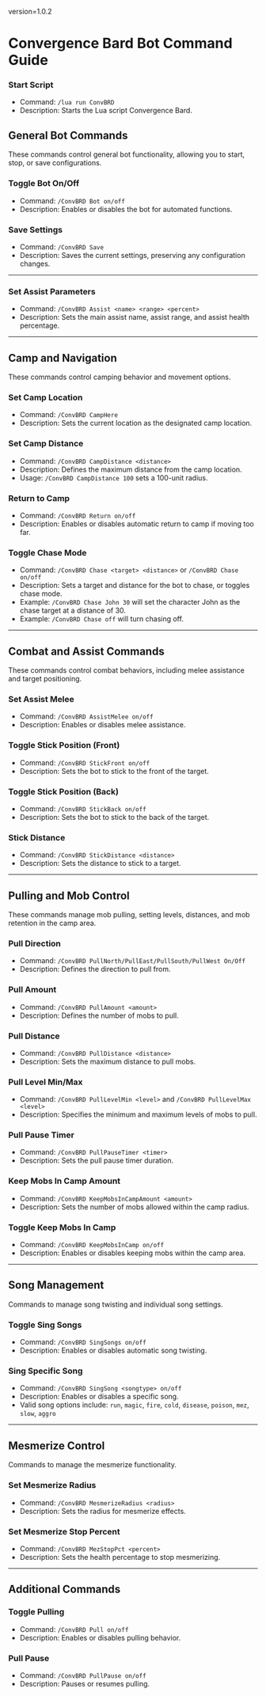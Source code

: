 version=1.0.2

# Convergence Bard Bot Command Guide

### Start Script
- Command: `/lua run ConvBRD`
- Description: Starts the Lua script Convergence Bard.

## General Bot Commands
These commands control general bot functionality, allowing you to start, stop, or save configurations.

### Toggle Bot On/Off
- Command: `/ConvBRD Bot on/off`
- Description: Enables or disables the bot for automated functions.

### Save Settings
- Command: `/ConvBRD Save`
- Description: Saves the current settings, preserving any configuration changes.

---

### Set Assist Parameters
- Command: `/ConvBRD Assist <name> <range> <percent>`
- Description: Sets the main assist name, assist range, and assist health percentage.

---

## Camp and Navigation
These commands control camping behavior and movement options.

### Set Camp Location
- Command: `/ConvBRD CampHere`
- Description: Sets the current location as the designated camp location.

### Set Camp Distance
- Command: `/ConvBRD CampDistance <distance>`
- Description: Defines the maximum distance from the camp location.
- Usage: `/ConvBRD CampDistance 100` sets a 100-unit radius.

### Return to Camp
- Command: `/ConvBRD Return on/off`
- Description: Enables or disables automatic return to camp if moving too far.

### Toggle Chase Mode
- Command: `/ConvBRD Chase <target> <distance>` or `/ConvBRD Chase on/off`
- Description: Sets a target and distance for the bot to chase, or toggles chase mode.
- Example: `/ConvBRD Chase John 30` will set the character John as the chase target at a distance of 30.
- Example: `/ConvBRD Chase off` will turn chasing off.

---

## Combat and Assist Commands
These commands control combat behaviors, including melee assistance and target positioning.

### Set Assist Melee
- Command: `/ConvBRD AssistMelee on/off`
- Description: Enables or disables melee assistance.

### Toggle Stick Position (Front)
- Command: `/ConvBRD StickFront on/off`
- Description: Sets the bot to stick to the front of the target.

### Toggle Stick Position (Back)
- Command: `/ConvBRD StickBack on/off`
- Description: Sets the bot to stick to the back of the target.

### Stick Distance
- Command: `/ConvBRD StickDistance <distance>`
- Description: Sets the distance to stick to a target.

---

## Pulling and Mob Control
These commands manage mob pulling, setting levels, distances, and mob retention in the camp area.

### Pull Direction
- Command: `/ConvBRD PullNorth/PullEast/PullSouth/PullWest On/Off`
- Description: Defines the direction to pull from.

### Pull Amount
- Command: `/ConvBRD PullAmount <amount>`
- Description: Defines the number of mobs to pull.

### Pull Distance
- Command: `/ConvBRD PullDistance <distance>`
- Description: Sets the maximum distance to pull mobs.

### Pull Level Min/Max
- Command: `/ConvBRD PullLevelMin <level>` and `/ConvBRD PullLevelMax <level>`
- Description: Specifies the minimum and maximum levels of mobs to pull.

### Pull Pause Timer
- Command: `/ConvBRD PullPauseTimer <timer>`
- Description: Sets the pull pause timer duration.

### Keep Mobs In Camp Amount
- Command: `/ConvBRD KeepMobsInCampAmount <amount>`
- Description: Sets the number of mobs allowed within the camp radius.

### Toggle Keep Mobs In Camp
- Command: `/ConvBRD KeepMobsInCamp on/off`
- Description: Enables or disables keeping mobs within the camp area.

---

## Song Management
Commands to manage song twisting and individual song settings.

### Toggle Sing Songs
- Command: `/ConvBRD SingSongs on/off`
- Description: Enables or disables automatic song twisting.

### Sing Specific Song
- Command: `/ConvBRD SingSong <songtype> on/off`
- Description: Enables or disables a specific song.
- Valid song options include: `run`, `magic`, `fire`, `cold`, `disease`, `poison`, `mez`, `slow`, `aggro`

---

## Mesmerize Control
Commands to manage the mesmerize functionality.

### Set Mesmerize Radius
- Command: `/ConvBRD MesmerizeRadius <radius>`
- Description: Sets the radius for mesmerize effects.

### Set Mesmerize Stop Percent
- Command: `/ConvBRD MezStopPct <percent>`
- Description: Sets the health percentage to stop mesmerizing.

---

## Additional Commands

### Toggle Pulling
- Command: `/ConvBRD Pull on/off`
- Description: Enables or disables pulling behavior.

### Pull Pause
- Command: `/ConvBRD PullPause on/off`
- Description: Pauses or resumes pulling.